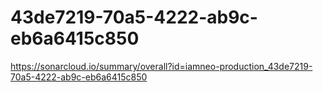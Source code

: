 # 43de7219-70a5-4222-ab9c-eb6a6415c850
https://sonarcloud.io/summary/overall?id=iamneo-production_43de7219-70a5-4222-ab9c-eb6a6415c850
